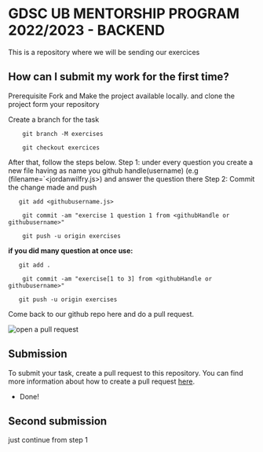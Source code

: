 # GDSC UB MENTORSHIP PROGRAM 2022/2023 - BACKEND

This is a repository where we will be sending our exercices

## How can I submit my work for the first time?

Prerequisite Fork and Make the project available locally. and clone the project form your repository

Create a branch for the task

```
    git branch -M exercises

    git checkout exercices
```

After that, follow the steps below.
Step 1: under every question you create a new file having as name you github handle(username) (e.g (filename=`<jordanwilfry.js>) and answer the question there
Step 2: Commit the change made and push

```
   git add <githubusername.js> 
   
    git commit -am "exercise 1 question 1 from <githubHandle or githubusername>"

    git push -u origin exercises
```

**if you did many question at once use:**

```
   git add .
   
    git commit -am "exercise[1 to 3] from <githubHandle or githubusername>"

   git push -u origin exercises
```

Come back to our github repo here and do a pull request.

![open a pull request](https://i0.wp.com/user-images.githubusercontent.com/3477155/52671177-5d0e0100-2ee8-11e9-8645-bdd923b7d93b.gif?resize=1024%2C512&ssl=1)

## Submission

To submit your task, create a pull request to this repository. You can find more information about how to create a pull request [here](https://docs.github.com/en/github/collaborating-with-issues-and-pull-requests/creating-a-pull-request).

- Done!

## Second submission
 
 just continue from step 1


